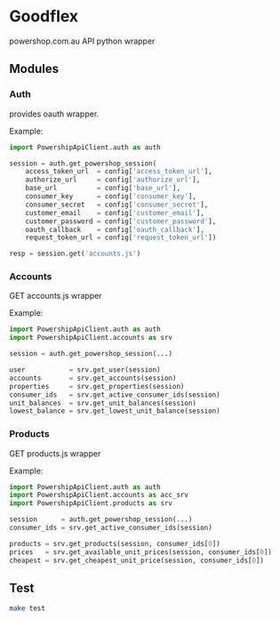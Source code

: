 Goodflex
========

powershop.com.au API python wrapper


## Modules

### Auth

provides oauth wrapper. 

Example:

```python
import PowershipApiClient.auth as auth

session = auth.get_powershop_session(
    access_token_url  = config['access_token_url'],
    authorize_url     = config['authorize_url'],
    base_url          = config['base_url'],
    consumer_key      = config['consumer_key'],
    consumer_secret   = config['consumer_secret'],
    customer_email    = config['customer_email'],
    customer_password = config['customer_password'],
    oauth_callback    = config['oauth_callback'],
    request_token_url = config['request_token_url'])

resp = session.get('accounts.js')
```


### Accounts

GET accounts.js wrapper

Example:

```python
import PowershipApiClient.auth as auth
import PowershipApiClient.accounts as srv

session = auth.get_powershop_session(...)

user           = srv.get_user(session)
accounts       = srv.get_accounts(session)
properties     = srv.get_properties(session)
consumer_ids   = srv.get_active_consumer_ids(session)
unit_balances  = srv.get_unit_balances(session)
lowest_balance = srv.get_lowest_unit_balance(session)
```

### Products

GET products.js wrapper

Example:

```python
import PowershipApiClient.auth as auth
import PowershipApiClient.accounts as acc_srv
import PowershipApiClient.products as srv

session      = auth.get_powershop_session(...)
consumer_ids = srv.get_active_consumer_ids(session)

products = srv.get_products(session, consumer_ids[0])
prices   = srv.get_available_unit_prices(session, consumer_ids[0])
cheapest = srv.get_cheapest_unit_price(session, consumer_ids[0])
```


## Test

```bash
make test
```


